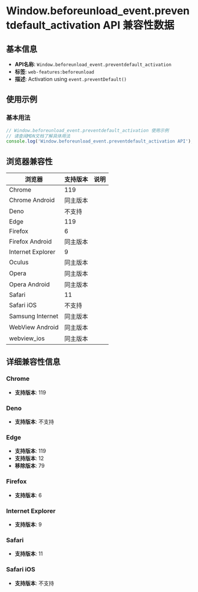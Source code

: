 # Window.beforeunload_event.preventdefault_activation API 兼容性数据

## 基本信息

- **API名称**: `Window.beforeunload_event.preventdefault_activation`
- **标签**: `web-features:beforeunload`
- **描述**: Activation using `event.preventDefault()`

## 使用示例

### 基本用法

```javascript
// Window.beforeunload_event.preventdefault_activation 使用示例
// 请查阅MDN文档了解具体用法
console.log('Window.beforeunload_event.preventdefault_activation API');
```

## 浏览器兼容性

| 浏览器 | 支持版本 | 说明 |
|--------|----------|------|
| Chrome | 119 |  |
| Chrome Android | 同主版本 |  |
| Deno | 不支持 |  |
| Edge | 119 |  |
| Firefox | 6 |  |
| Firefox Android | 同主版本 |  |
| Internet Explorer | 9 |  |
| Oculus | 同主版本 |  |
| Opera | 同主版本 |  |
| Opera Android | 同主版本 |  |
| Safari | 11 |  |
| Safari iOS | 不支持 |  |
| Samsung Internet | 同主版本 |  |
| WebView Android | 同主版本 |  |
| webview_ios | 同主版本 |  |

## 详细兼容性信息

### Chrome

- **支持版本**: 119

### Deno

- **支持版本**: 不支持

### Edge

- **支持版本**: 119
- **支持版本**: 12
- **移除版本**: 79

### Firefox

- **支持版本**: 6

### Internet Explorer

- **支持版本**: 9

### Safari

- **支持版本**: 11

### Safari iOS

- **支持版本**: 不支持

